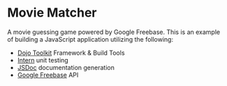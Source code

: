 Movie Matcher
====================================================
A movie guessing game powered by Google Freebase. This is an example of building a JavaScript application utilizing the following:

* [Dojo Toolkit](http://dojotoolkit.org/) Framework & Build Tools
* [Intern](http://theintern.io/) unit testing
* [JSDoc](http://usejsdoc.org/) documentation generation
* [Google Freebase](https://www.freebase.com/) API
